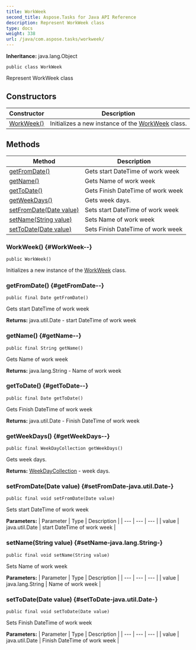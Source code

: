 ```yaml
---
title: WorkWeek
second_title: Aspose.Tasks for Java API Reference
description: Represent WorkWeek class
type: docs
weight: 338
url: /java/com.aspose.tasks/workweek/
---
```


**Inheritance:**
java.lang.Object
```
public class WorkWeek
```

Represent WorkWeek class
## Constructors

| Constructor | Description |
| --- | --- |
| [WorkWeek()](#WorkWeek--) | Initializes a new instance of the [WorkWeek](../../com.aspose.tasks/workweek) class. |
## Methods

| Method | Description |
| --- | --- |
| [getFromDate()](#getFromDate--) | Gets start DateTime of work week |
| [getName()](#getName--) | Gets Name of work week |
| [getToDate()](#getToDate--) | Gets Finish DateTime of work week |
| [getWeekDays()](#getWeekDays--) | Gets week days. |
| [setFromDate(Date value)](#setFromDate-java.util.Date-) | Sets start DateTime of work week |
| [setName(String value)](#setName-java.lang.String-) | Sets Name of work week |
| [setToDate(Date value)](#setToDate-java.util.Date-) | Sets Finish DateTime of work week |
### WorkWeek() {#WorkWeek--}
```
public WorkWeek()
```


Initializes a new instance of the [WorkWeek](../../com.aspose.tasks/workweek) class.

### getFromDate() {#getFromDate--}
```
public final Date getFromDate()
```


Gets start DateTime of work week

**Returns:**
java.util.Date - start DateTime of work week
### getName() {#getName--}
```
public final String getName()
```


Gets Name of work week

**Returns:**
java.lang.String - Name of work week
### getToDate() {#getToDate--}
```
public final Date getToDate()
```


Gets Finish DateTime of work week

**Returns:**
java.util.Date - Finish DateTime of work week
### getWeekDays() {#getWeekDays--}
```
public final WeekDayCollection getWeekDays()
```


Gets week days.

**Returns:**
[WeekDayCollection](../../com.aspose.tasks/weekdaycollection) - week days.
### setFromDate(Date value) {#setFromDate-java.util.Date-}
```
public final void setFromDate(Date value)
```


Sets start DateTime of work week

**Parameters:**
| Parameter | Type | Description |
| --- | --- | --- |
| value | java.util.Date | start DateTime of work week |

### setName(String value) {#setName-java.lang.String-}
```
public final void setName(String value)
```


Sets Name of work week

**Parameters:**
| Parameter | Type | Description |
| --- | --- | --- |
| value | java.lang.String | Name of work week |

### setToDate(Date value) {#setToDate-java.util.Date-}
```
public final void setToDate(Date value)
```


Sets Finish DateTime of work week

**Parameters:**
| Parameter | Type | Description |
| --- | --- | --- |
| value | java.util.Date | Finish DateTime of work week |

